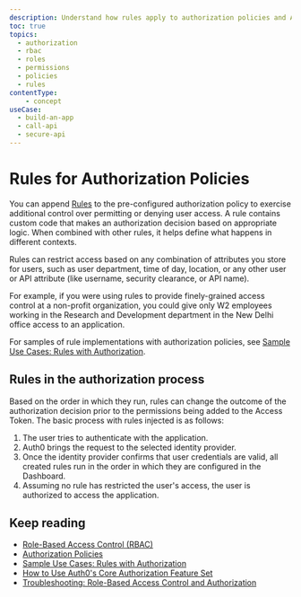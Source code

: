 ```yaml
---
description: Understand how rules apply to authorization policies and Auth0's role-based access system (RBAC).
toc: true
topics:
  - authorization
  - rbac
  - roles
  - permissions
  - policies
  - rules
contentType: 
    - concept
useCase:
  - build-an-app
  - call-api
  - secure-api
---
```

# Rules for Authorization Policies

You can append [Rules](/rules) to the pre-configured authorization policy to exercise additional control over permitting or denying user access. A rule contains custom code that makes an authorization decision based on appropriate logic. When combined with other rules, it helps define what happens in different contexts.

Rules can restrict access based on any combination of attributes you store for users, such as user department, time of day, location, or any other user or API attribute (like username, security clearance, or API name).

For example, if you were using rules to provide finely-grained access control at a non-profit organization, you could give only W2 employees working in the Research and Development department in the New Delhi office access to an application.

For samples of rule implementations with authorization policies, see [Sample Use Cases: Rules with Authorization](/authorization/concepts/sample-use-cases-rules).

## Rules in the authorization process

Based on the order in which they run, rules can change the outcome of the authorization decision prior to the permissions being added to the Access Token. The basic process with rules injected is as follows:

1. The user tries to authenticate with the application.
2. Auth0 brings the request to the selected identity provider.
3. Once the identity provider confirms that user credentials are valid, all created rules run in the order in which they are configured in the Dashboard.
4. Assuming no rule has restricted the user's access, the user is authorized to access the application.

## Keep reading

- [Role-Based Access Control (RBAC)](/authorization/concepts/rbac)
- [Authorization Policies](/authorization/concepts/policies)
- [Sample Use Cases: Rules with Authorization](/authorization/concepts/sample-use-cases-rules)
- [How to Use Auth0's Core Authorization Feature Set](/authorization/guides/how-to)
- [Troubleshooting: Role-Based Access Control and Authorization](/authorization/concepts/troubleshooting)